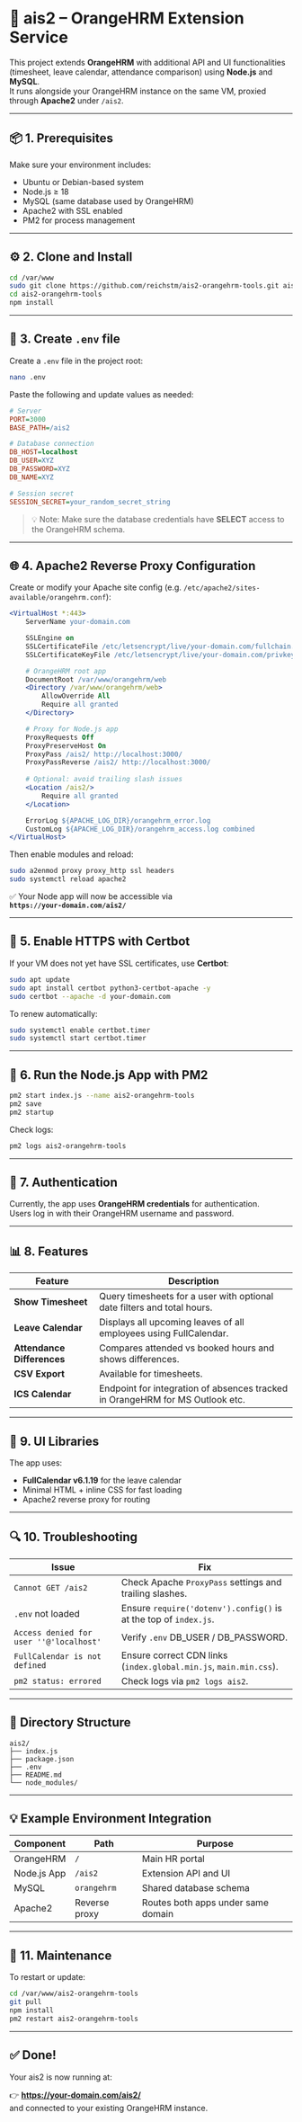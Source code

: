 # 🧩 ais2 – OrangeHRM Extension Service

This project extends **OrangeHRM** with additional API and UI functionalities (timesheet, leave calendar, attendance comparison) using **Node.js** and **MySQL**.  
It runs alongside your OrangeHRM instance on the same VM, proxied through **Apache2** under `/ais2`.

---

## 📦 1. Prerequisites

Make sure your environment includes:

- Ubuntu or Debian-based system
- Node.js ≥ 18
- MySQL (same database used by OrangeHRM)
- Apache2 with SSL enabled
- PM2 for process management

---

## ⚙️ 2. Clone and Install

```bash
cd /var/www
sudo git clone https://github.com/reichstm/ais2-orangehrm-tools.git ais2-orangehrm-tools
cd ais2-orangehrm-tools
npm install
```

---

## 🧾 3. Create `.env` file

Create a `.env` file in the project root:

```bash
nano .env
```

Paste the following and update values as needed:

```ini
# Server
PORT=3000
BASE_PATH=/ais2

# Database connection
DB_HOST=localhost
DB_USER=XYZ
DB_PASSWORD=XYZ
DB_NAME=XYZ

# Session secret
SESSION_SECRET=your_random_secret_string
```

> 💡 Note: Make sure the database credentials have **SELECT** access to the OrangeHRM schema.

---

## 🌐 4. Apache2 Reverse Proxy Configuration

Create or modify your Apache site config (e.g. `/etc/apache2/sites-available/orangehrm.conf`):

```apache
<VirtualHost *:443>
    ServerName your-domain.com

    SSLEngine on
    SSLCertificateFile /etc/letsencrypt/live/your-domain.com/fullchain.pem
    SSLCertificateKeyFile /etc/letsencrypt/live/your-domain.com/privkey.pem

    # OrangeHRM root app
    DocumentRoot /var/www/orangehrm/web
    <Directory /var/www/orangehrm/web>
        AllowOverride All
        Require all granted
    </Directory>

    # Proxy for Node.js app
    ProxyRequests Off
    ProxyPreserveHost On
    ProxyPass /ais2/ http://localhost:3000/
    ProxyPassReverse /ais2/ http://localhost:3000/
 
    # Optional: avoid trailing slash issues
    <Location /ais2/>
        Require all granted
    </Location>

    ErrorLog ${APACHE_LOG_DIR}/orangehrm_error.log
    CustomLog ${APACHE_LOG_DIR}/orangehrm_access.log combined
</VirtualHost>
```

Then enable modules and reload:

```bash
sudo a2enmod proxy proxy_http ssl headers
sudo systemctl reload apache2
```

✅ Your Node app will now be accessible via  
**`https://your-domain.com/ais2/`**

---

## 🔐 5. Enable HTTPS with Certbot

If your VM does not yet have SSL certificates, use **Certbot**:

```bash
sudo apt update
sudo apt install certbot python3-certbot-apache -y
sudo certbot --apache -d your-domain.com
```

To renew automatically:

```bash
sudo systemctl enable certbot.timer
sudo systemctl start certbot.timer
```

---

## 🚀 6. Run the Node.js App with PM2

```bash
pm2 start index.js --name ais2-orangehrm-tools
pm2 save
pm2 startup
```

Check logs:

```bash
pm2 logs ais2-orangehrm-tools
```

---

## 🔐 7. Authentication

Currently, the app uses **OrangeHRM credentials** for authentication.  
Users log in with their OrangeHRM username and password.

---

## 📊 8. Features

| Feature                    | Description                                                                   |
|----------------------------|-------------------------------------------------------------------------------|
| **Show Timesheet**         | Query timesheets for a user with optional date filters and total hours.       |
| **Leave Calendar**         | Displays all upcoming leaves of all employees using FullCalendar.             |
| **Attendance Differences** | Compares attended vs booked hours and shows differences.                      |
| **CSV Export**             | Available for timesheets.                                                     |
| **ICS Calendar**           | Endpoint for integration of absences tracked in OrangeHRM for MS Outlook etc. |

---

## 🎨 9. UI Libraries

The app uses:
- **FullCalendar v6.1.19** for the leave calendar
- Minimal HTML + inline CSS for fast loading
- Apache2 reverse proxy for routing

---

## 🔍 10. Troubleshooting

| Issue | Fix |
|-------|-----|
| `Cannot GET /ais2` | Check Apache `ProxyPass` settings and trailing slashes. |
| `.env` not loaded | Ensure `require('dotenv').config()` is at the top of `index.js`. |
| `Access denied for user ''@'localhost'` | Verify `.env` DB_USER / DB_PASSWORD. |
| `FullCalendar is not defined` | Ensure correct CDN links (`index.global.min.js`, `main.min.css`). |
| `pm2 status: errored` | Check logs via `pm2 logs ais2`. |

---

## 📁 Directory Structure

```
ais2/
├── index.js
├── package.json
├── .env
├── README.md
└── node_modules/
```

---

## 💡 Example Environment Integration

| Component | Path | Purpose |
|------------|------|----------|
| OrangeHRM | `/` | Main HR portal |
| Node.js App | `/ais2` | Extension API and UI |
| MySQL | `orangehrm` | Shared database schema |
| Apache2 | Reverse proxy | Routes both apps under same domain |

---

## 🧹 11. Maintenance

To restart or update:

```bash
cd /var/www/ais2-orangehrm-tools
git pull
npm install
pm2 restart ais2-orangehrm-tools
```

---

## ✅ Done!

Your ais2 is now running at:

👉 **https://your-domain.com/ais2/**  
and connected to your existing OrangeHRM instance.
